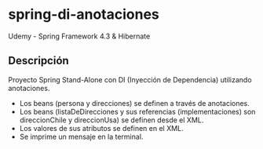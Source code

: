 # spring-di-anotaciones
Udemy - Spring Framework 4.3 &amp; Hibernate

## Descripción
Proyecto Spring Stand-Alone con DI (Inyección de Dependencia) utilizando anotaciones.
- Los beans (persona y direcciones) se definen a través de anotaciones.
- Los beans (listaDeDirecciones y sus referencias (implementaciones) son direccionChile y direccionUsa) se definen desde el XML. 
- Los valores de sus atributos se definen en el XML.
- Se imprime un mensaje en la terminal.